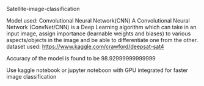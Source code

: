 Satellite-image-classification

Model used: Convolutional Neural Network(CNN)
  A Convolutional Neural Network (ConvNet/CNN) is a Deep Learning algorithm which can take in an input image, 
  assign importance (learnable weights and biases) to various aspects/objects in the image and be able to differentiate one 
  from the other. 
dataset used: https://www.kaggle.com/crawford/deepsat-sat4

Accuracy of the model is found to be 98.92999999999999

Use kaggle notebook or jupyter noteboon with GPU integrated for faster image classification

